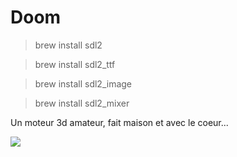# Doom

>brew install sdl2

>brew install sdl2_ttf

>brew install sdl2_image

>brew install sdl2_mixer

Un moteur 3d amateur,
fait maison et avec le coeur...

![](Doom.gif)